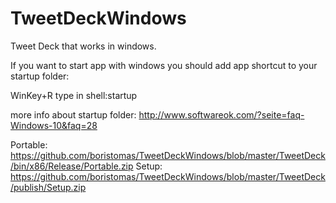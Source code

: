 # TweetDeckWindows
Tweet Deck that works in windows.

If you want to start app with windows you should add app shortcut to your startup folder:

WinKey+R type in
shell:startup

more info about startup folder: http://www.softwareok.com/?seite=faq-Windows-10&faq=28

Portable: https://github.com/boristomas/TweetDeckWindows/blob/master/TweetDeck/bin/x86/Release/Portable.zip
Setup: https://github.com/boristomas/TweetDeckWindows/blob/master/TweetDeck/publish/Setup.zip
